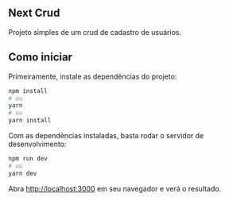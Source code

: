 ## Next Crud

Projeto simples de um crud de cadastro de usuários.

## Como iniciar

Primeiramente, instale as dependências do projeto:

```bash
npm install
# ou
yarn
# ou
yarn install
```

Com as dependências instaladas, basta rodar o servidor de desenvolvimento:

```bash
npm run dev
# ou
yarn dev
```

Abra [http://localhost:3000](http://localhost:3000) em seu navegador e verá o resultado.
